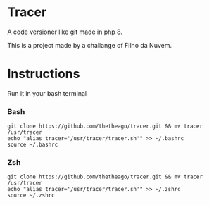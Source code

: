 # Tracer
A code versioner like git made in php 8.

This is a project made by a challange of Filho da Nuvem.

# Instructions
Run it in your bash terminal

### Bash
    git clone https://github.com/thetheago/tracer.git && mv tracer /usr/tracer
    echo "alias tracer='/usr/tracer/tracer.sh'" >> ~/.bashrc
    source ~/.bashrc

### Zsh
    git clone https://github.com/thetheago/tracer.git && mv tracer /usr/tracer
    echo "alias tracer='/usr/tracer/tracer.sh'" >> ~/.zshrc
    source ~/.zshrc


